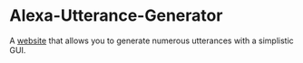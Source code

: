 # Alexa-Utterance-Generator
A [website](https://tejashah88.github.io/Alexa-Utterance-Generator/) that allows you to generate numerous utterances with a simplistic GUI.
